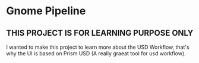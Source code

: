 # Gnome Pipeline

## THIS PROJECT IS FOR LEARNING PURPOSE ONLY

I wanted to make this project to learn more about the USD Workflow, that's why the UI is based on Prism USD (A really graeat tool for usd workflow).